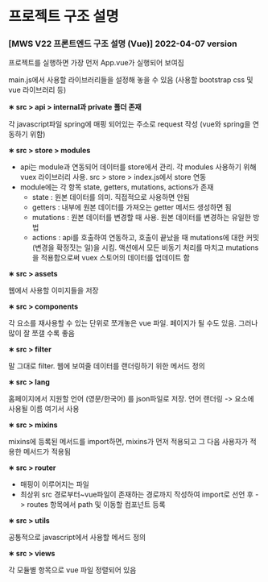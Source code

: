 # 프로젝트 구조 설명

### [MWS V22 프론트엔드 구조 설명 (Vue)] 2022-04-07 version

프로젝트를 실행하면 가장 먼저 App.vue가 실행되어 보여짐

main.js에서 사용할 라이브러리들을 설정해 놓을 수 있음 (사용할 bootstrap css 및 vue 라이브러리 등)

**∗ src > api > internal과 private 폴더 존재**

각 javascript파일 spring에 매핑 되어있는 주소로 request 작성 (vue와 spring을 연동하기 위함)

**∗ src > store > modules** 

- api는 module과 연동되어 데이터를 store에서 관리. 각 modules 사용하기 위해 vuex 라이브러리 사용. src > store > index.js에서 store 연동
- module에는 각 항목 state, getters, mutations, actions가 존재
    - state : 원본 데이터를 의미. 직접적으로 사용하면 안됨
    - getters : 내부에 원본 데이터를 가져오는 getter 메서드 생성하면 됨
    - mutations : 원본 데이터를 변경할 때 사용. 원본 데이터를 변경하는 유일한 방법
    - actions : api를 호출하여 연동하고, 호출이 끝났을 때 mutations에 대한 커밋(변경을 확정짓는 일)을 시킴. 액션에서 모든 비동기 처리를 마치고 mutations을 적용함으로써 vuex 스토어의 데이터를 업데이트 함

**∗ src > assets** 

웹에서 사용할 이미지들을 저장

**∗ src > components** 

각 요소를 재사용할 수 있는 단위로 쪼개놓은 vue 파일. 페이지가 될 수도 있음. 그러나 많이 잘 쪼갤 수록 좋음

**∗ src > filter** 

말 그대로 filter. 웹에 보여줄 데이터를 랜더링하기 위한 메서드 정의

**∗ src > lang** 

홈페이지에서 지원할 언어 (영문/한국어) 를 json파일로 저장. 언어 랜더링 -> 요소에 사용될 이름 여기서 사용

**∗ src > mixins** 

mixins에 등록된 메서드를 import하면, mixins가 먼저 적용되고 그 다음 사용자가 적용한 메서드가 적용됨

**∗ src > router** 

- 매핑이 이루어지는 파일
- 최상위 src 경로부터~vue파일이 존재하는 경로까지 작성하여 import로 선언 후 -> routes 항목에서 path 및 이동할 컴포넌트 등록

**∗ src > utils** 

공통적으로 javascript에서 사용할 메서드 정의

**∗ src > views** 

각 모듈별 항목으로 vue 파일 정렬되어 있음
